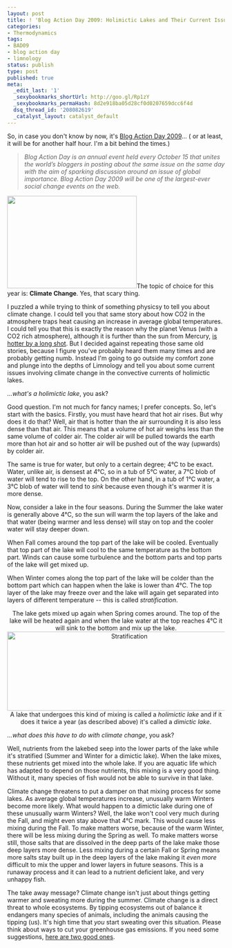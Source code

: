 ```yaml
---
layout: post
title: ! 'Blog Action Day 2009: Holimictic Lakes and Their Current Issues'
categories:
- Thermodynamics
tags:
- BAD09
- blog action day
- limnology
status: publish
type: post
published: true
meta:
  _edit_last: '1'
  _sexybookmarks_shortUrl: http://goo.gl/Rp1zY
  _sexybookmarks_permaHash: 8d2e918ba05d28cf0d0207659dcc6f4d
  dsq_thread_id: '208082619'
  _catalyst_layout: catalyst_default
---
```

So, in case you don't know by now, it's <a href="http://blogactionday.org/">Blog Action Day 2009</a>... ( or at least, it will be for another half hour. I'm a bit behind the times.)
<blockquote><em>Blog Action Day is an annual event held every October 15 that unites the world’s bloggers in posting about the  same issue on the same day with the aim of sparking discussion around an issue of global importance. Blog Action Day 2009 will be one of the largest-ever social change events on the web.</em></blockquote>
<a href="http://media.learningfundamentals.com.au/combating-global-warming-map.jpg"><img class="alignright size-medium wp-image-672" title="combating-global-warming-map" src="http://morningcoffeephysics.com/wp-content/uploads/2009/10/combating-global-warming-map-300x214.jpg" alt="" width="300" height="214" /></a>The topic of choice for this year is: <strong>Climate Change</strong>. Yes, that scary thing.

I puzzled a while trying to think of something physicsy to tell you about climate change. I could tell you that same story about how CO2 in the atmosphere traps heat causing an increase in average global temperatures. I could tell you that this is exactly the reason why the planet Venus (with a CO2 rich atmosphere), although it is further than the sun from Mercury, <a href="http://en.wikipedia.org/wiki/Venus#Atmosphere_and_climate">is hotter by a long shot</a>. But I decided against repeating those same old stories, because I figure you've probably heard them many times and are probably getting numb. Instead I'm going to go outside my comfort zone and plunge into the depths of Limnology and tell you about some current issues involving climate change in the convective currents of holimictic lakes.

<em>...what's a holimictic lake</em>, you ask?

Good question. I'm not much for fancy names; I prefer concepts. So, let's start with the basics. Firstly, you must have heard that hot air rises. But why does it do that? Well, air that is hotter than the air surrounding it is also less dense than that air. This means that a volume of hot air weighs less than the same volume of colder air. The colder air will be pulled towards the earth more than hot air and so hotter air will be pushed out of the way (upwards) by colder air.

The same is true for water, but only to a certain degree; 4°C to be exact. Water, unlike air, is densest at 4°C, so in a tub of 5°C water, a 7°C blob of water will tend to rise to the top. On the other hand, in a tub of 1°C water, a 3°C blob of water will tend to <em>sink</em> because even though it's warmer it is more dense.

Now, consider a lake in the four seasons. During the Summer the lake water is generally above 4°C, so the sun will warm the top layers of the lake and that water (being warmer and less dense) will stay on top and the cooler water will stay deeper down.

When Fall comes around the top part of the lake will be cooled. Eventually that top part of the lake will cool to the same temperature as the bottom part. Winds can cause some turbulence and the bottom parts and top parts of the lake will get mixed up.

When Winter comes along the top part of the lake will be colder than the bottom part which can happen when the lake is lower than 4°C. The top layer of the lake may freeze over and the lake will again get separated into layers of different temperature -- this is called <em>stratification</em>.
<p style="text-align: center;">The lake gets mixed up again when Spring comes around. The top of the lake will be heated again and when the lake water at the top reaches 4°C it will sink to the bottom and mix up the lake.
<a href="http://en.wikipedia.org/wiki/File:LSE_Stratification.png"><img class="size-full wp-image-492 aligncenter" title="Stratification" src="http://upload.wikimedia.org/wikipedia/en/thumb/a/a8/LSE_Stratification.png/800px-LSE_Stratification.png" alt="Stratification" width="550" height="183" /></a>A lake that undergoes this kind of mixing is called a <em>holimictic lake</em> and if it does it twice a year (as described above) it's called a <em>dimictic lake</em>.</p>
<p style="text-align: left;"><em>...what does this have to do with climate change</em>, you ask?</p>
<p style="text-align: left;">Well, nutrients from the lakebed seep into the lower parts of the lake while it's stratified (Summer and Winter for a dimictic lake). When the lake mixes, these nutrients get mixed into the whole lake. If you are aquatic life which has adapted to depend on those nutrients, this mixing is a very good thing. Without it, many species of fish would not be able to survive in that lake.</p>
<p style="text-align: left;">Climate change threatens to put a damper on that mixing process for some lakes. As average global temperatures increase, unusually warm Winters become more likely. What would happen to a dimictic lake during one of these unusually warm Winters? Well, the lake won't cool very much during the Fall, and might even stay above that 4°C mark. This would cause less mixing during the Fall. To make matters worse, because of the warm Winter, there will be less mixing during the Spring as well. To make matters worse still, those salts that are dissolved in the deep parts of the lake make those deep layers more dense. Less mixing during a certain Fall or Spring means more salts stay built up in the deep layers of the lake making it <em>even more</em> difficult to mix the upper and lower layers in future seasons. This is a runaway process and it can lead to a nutrient deficient lake, and very unhappy fish.</p>
<p style="text-align: left;">The take away message? Climate change isn't just about things getting warmer and sweating more during the summer. Climate change is a direct threat to whole ecosystems. By tipping ecosystems out of balance it endangers many species of animals, including the animals causing the tipping (us). It's high time that <em>you</em> start sweating over this situation. Please think about ways to cut your greenhouse gas emissions. If you need some suggestions, <a href="http://www.treehugger.com/files/2009/10/if-we-all-just-do-two-things-we-can-prevent-climate-change.php">here are two good ones</a>.</p>
